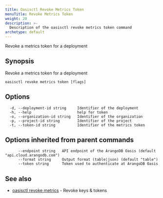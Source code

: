 ```yaml
---
title: Oasisctl Revoke Metrics Token
menuTitle: Revoke Metrics Token
weight: 20
description: >-
  Description of the oasisctl revoke metrics token command
archetype: default
---
```

Revoke a metrics token for a deployment

## Synopsis

Revoke a metrics token for a deployment

```
oasisctl revoke metrics token [flags]
```

## Options

```
  -d, --deployment-id string     Identifier of the deployment
  -h, --help                     help for token
  -o, --organization-id string   Identifier of the organization
  -p, --project-id string        Identifier of the project
  -t, --token-id string          Identifier of the metrics token
```

## Options inherited from parent commands

```
      --endpoint string   API endpoint of the ArangoDB Oasis (default "api.cloud.arangodb.com")
      --format string     Output format (table|json) (default "table")
      --token string      Token used to authenticate at ArangoDB Oasis
```

## See also

* [oasisctl revoke metrics](revoke-metrics.md)	 - Revoke keys & tokens

